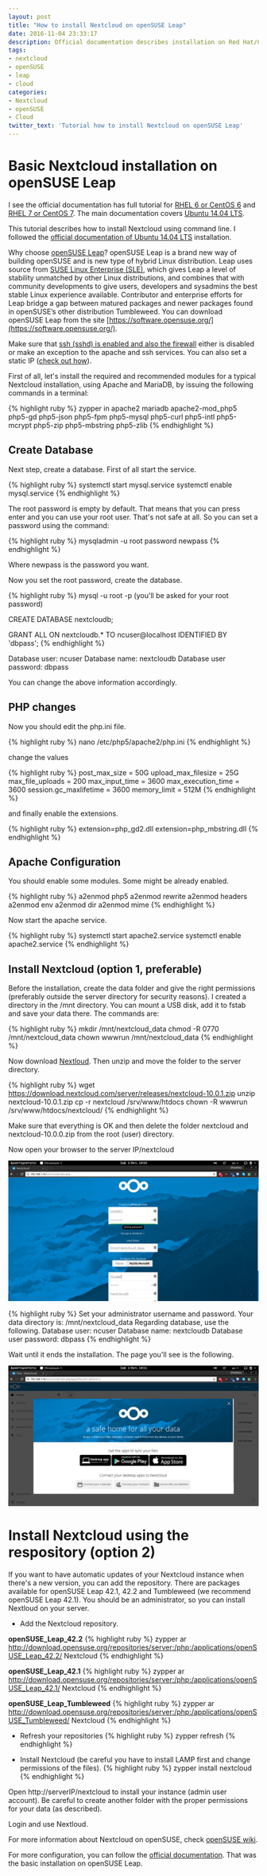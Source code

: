 ```yaml
---
layout: post
title: "How to install Nextcloud on openSUSE Leap"
date: 2016-11-04 23:33:17
description: Official documentation describes installation on Red Hat/CentOS and Ubuntu but not openSUSE Leap. Here's a tutorial...
tags:
- nextcloud
- openSUSE
- leap
- cloud
categories:
- Nextcloud
- openSUSE
- Cloud
twitter_text: 'Tutorial how to install Nextcloud on openSUSE Leap'
---
```


# Basic Nextcloud installation on openSUSE Leap

I see the official documentation has full tutorial for [RHEL 6 or CentOS 6](https://docs.nextcloud.com/server/10/admin_manual/installation/php_54_installation.html) and [RHEL 7 or CentOS 7](https://docs.nextcloud.com/server/10/admin_manual/installation/php_55_installation.html). The main documentation covers [Ubuntu 14.04 LTS](https://docs.nextcloud.com/server/10/admin_manual/installation/source_installation.html).

This tutorial describes how to install Nextcloud using command line. I followed the [official documentation of Ubuntu 14.04 LTS](https://docs.nextcloud.com/server/10/admin_manual/installation/source_installation.html) installation.

Why choose [openSUSE Leap](https://en.opensuse.org/Portal:Leap)? openSUSE Leap is a brand new way of building openSUSE and is new type of hybrid Linux distribution. Leap uses source from [SUSE Linux Enterprise (SLE)](https://www.suse.com/promo/sle/), which gives Leap a level of stability unmatched by other Linux distributions, and combines that with community developments to give users, developers and sysadmins the best stable Linux experience available. Contributor and enterprise efforts for Leap bridge a gap between matured packages and newer packages found in openSUSE’s other distribution Tumbleweed. You can download openSUSE Leap from the site [https://software.opensuse.org/](https://software.opensuse.org/).

Make sure that [ssh (sshd) is enabled and also the firewall](https://en.opensuse.org/SuSEfirewall2) either is disabled or make an exception to the apache and ssh services. You can also set a static IP ([check out how](http://eiosifidis.blogspot.gr/2015/05/set-static-ip-on-your-opensuse-raspberry-pi.html)).

First of all, let's install the required and recommended modules for a typical Nextcloud installation, using Apache and MariaDB, by issuing the following commands in a terminal:

{% highlight ruby %}
zypper in apache2 mariadb apache2-mod_php5 php5-gd php5-json php5-fpm php5-mysql php5-curl php5-intl php5-mcrypt php5-zip php5-mbstring php5-zlib
{% endhighlight %}

## Create Database

Next step, create a database. First of all start the service.

{% highlight ruby %}
systemctl start mysql.service
systemctl enable mysql.service
{% endhighlight %}

The root password is empty by default. That means that you can press enter and you can use your root user. That's not safe at all. So you can set a password using the command:

{% highlight ruby %}
mysqladmin -u root password newpass
{% endhighlight %}

Where newpass is the password you want.

Now you set the root password, create the database.

{% highlight ruby %}
mysql -u root -p 
(you'll be asked for your root password)

CREATE DATABASE nextcloudb;

GRANT ALL ON nextcloudb.* TO ncuser@localhost IDENTIFIED BY 'dbpass';
{% endhighlight %}

Database user: ncuser
Database name: nextcloudb
Database user password: dbpass

You can change the above information accordingly.

## PHP changes

Now you should edit the php.ini file.

{% highlight ruby %}
nano /etc/php5/apache2/php.ini
{% endhighlight %}

change the values

{% highlight ruby %}
post_max_size = 50G
upload_max_filesize = 25G
max_file_uploads = 200
max_input_time = 3600
max_execution_time = 3600
session.gc_maxlifetime = 3600
memory_limit = 512M
{% endhighlight %}

and finally enable the extensions.

{% highlight ruby %}
extension=php_gd2.dll
extension=php_mbstring.dll
{% endhighlight %}

## Apache Configuration

You should enable some modules. Some might be already enabled.

{% highlight ruby %}
a2enmod php5
a2enmod rewrite
a2enmod headers
a2enmod env
a2enmod dir
a2enmod mime
{% endhighlight %}

Now start the apache service.

{% highlight ruby %}
systemctl start apache2.service
systemctl enable apache2.service
{% endhighlight %}

## Install Nextcloud (option 1, preferable)

Before the installation, create the data folder and give the right permissions (preferably outside the server directory for security reasons). I created a directory in the /mnt directory. You can mount a USB disk, add it to fstab and save your data there. The commands are:

{% highlight ruby %}
mkdir /mnt/nextcloud_data
chmod -R 0770 /mnt/nextcloud_data
chown wwwrun /mnt/nextcloud_data
{% endhighlight %}

Now download [Nextloud](https://nextcloud.com/install/). Then unzip and move the folder to the server directory.

{% highlight ruby %}
wget https://download.nextcloud.com/server/releases/nextcloud-10.0.1.zip
unzip nextcloud-10.0.1.zip
cp -r nextcloud /srv/www/htdocs
chown -R wwwrun /srv/www/htdocs/nextcloud/
{% endhighlight %}

Make sure that everything is OK and then delete the folder nextcloud and nextcloud-10.0.0.zip from the root (user) directory.

Now open your browser to the server IP/nextcloud

![Nextcloud-install](/post_images/nextcloud/nextcloud_install.png)

{% highlight ruby %}
Set your administrator username and password.
Your data directory is: /mnt/nextcloud_data
Regarding database, use the following.
Database user: ncuser
Database name: nextcloudb
Database user password: dbpass
{% endhighlight %}

Wait until it ends the installation. The page you'll see is the following.

![Nextcloud-install](/post_images/nextcloud/nextcloud_first_login.png)


# Install Nextcloud using the respository (option 2)

If you want to have automatic updates of your Nextcloud instance when there's a new version, you can add the repository. There are packages available for openSUSE Leap 42.1, 42.2 and Tumbleweed (we recommend openSUSE Leap 42.1). You should be an administrator, so you can install Nextloud on your server.

* Add the Nextcloud repository.

**openSUSE_Leap_42.2**
{% highlight ruby %}
zypper ar http://download.opensuse.org/repositories/server:/php:/applications/openSUSE_Leap_42.2/ Nextcloud
{% endhighlight %}

**openSUSE_Leap_42.1**
{% highlight ruby %}
zypper ar http://download.opensuse.org/repositories/server:/php:/applications/openSUSE_Leap_42.1/ Nextcloud
{% endhighlight %}

**openSUSE_Leap_Tumbleweed**
{% highlight ruby %}
zypper ar http://download.opensuse.org/repositories/server:/php:/applications/openSUSE_Tumbleweed/ Nextcloud
{% endhighlight %}

* Refresh your repositories
{% highlight ruby %}
zypper refresh
{% endhighlight %}

* Install Nextcloud (be careful you have to install LAMP first and change permissions of the files).
{% highlight ruby %}
zypper install nextcloud
{% endhighlight %}

Open http://serverIP/nextcloud to install your instance (admin user account). Be careful to create another folder with the proper permissions for your data (as described).

Login and use Nextloud.

For more information about Nextcloud on openSUSE, check [openSUSE wiki](https://en.opensuse.org/SDB:Nextcloud).

For more configuration, you can follow the [official documentation](https://docs.nextcloud.com/server/10/admin_manual/contents.html). That was the basic installation on openSUSE Leap.
